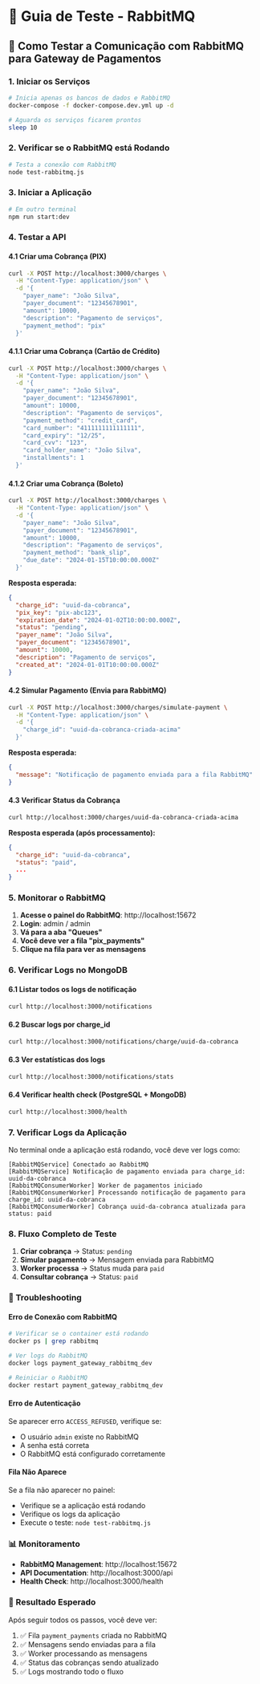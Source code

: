 # 🐰 Guia de Teste - RabbitMQ

## 🚀 Como Testar a Comunicação com RabbitMQ para Gateway de Pagamentos

### 1. Iniciar os Serviços

```bash
# Inicia apenas os bancos de dados e RabbitMQ
docker-compose -f docker-compose.dev.yml up -d

# Aguarda os serviços ficarem prontos
sleep 10
```

### 2. Verificar se o RabbitMQ está Rodando

```bash
# Testa a conexão com RabbitMQ
node test-rabbitmq.js
```

### 3. Iniciar a Aplicação

```bash
# Em outro terminal
npm run start:dev
```

### 4. Testar a API

#### 4.1 Criar uma Cobrança (PIX)

```bash
curl -X POST http://localhost:3000/charges \
  -H "Content-Type: application/json" \
  -d '{
    "payer_name": "João Silva",
    "payer_document": "12345678901",
    "amount": 10000,
    "description": "Pagamento de serviços",
    "payment_method": "pix"
  }'
```

#### 4.1.1 Criar uma Cobrança (Cartão de Crédito)

```bash
curl -X POST http://localhost:3000/charges \
  -H "Content-Type: application/json" \
  -d '{
    "payer_name": "João Silva",
    "payer_document": "12345678901",
    "amount": 10000,
    "description": "Pagamento de serviços",
    "payment_method": "credit_card",
    "card_number": "4111111111111111",
    "card_expiry": "12/25",
    "card_cvv": "123",
    "card_holder_name": "João Silva",
    "installments": 1
  }'
```

#### 4.1.2 Criar uma Cobrança (Boleto)

```bash
curl -X POST http://localhost:3000/charges \
  -H "Content-Type: application/json" \
  -d '{
    "payer_name": "João Silva",
    "payer_document": "12345678901",
    "amount": 10000,
    "description": "Pagamento de serviços",
    "payment_method": "bank_slip",
    "due_date": "2024-01-15T10:00:00.000Z"
  }'
```

**Resposta esperada:**

```json
{
  "charge_id": "uuid-da-cobranca",
  "pix_key": "pix-abc123",
  "expiration_date": "2024-01-02T10:00:00.000Z",
  "status": "pending",
  "payer_name": "João Silva",
  "payer_document": "12345678901",
  "amount": 10000,
  "description": "Pagamento de serviços",
  "created_at": "2024-01-01T10:00:00.000Z"
}
```

#### 4.2 Simular Pagamento (Envia para RabbitMQ)

```bash
curl -X POST http://localhost:3000/charges/simulate-payment \
  -H "Content-Type: application/json" \
  -d '{
    "charge_id": "uuid-da-cobranca-criada-acima"
  }'
```

**Resposta esperada:**

```json
{
  "message": "Notificação de pagamento enviada para a fila RabbitMQ"
}
```

#### 4.3 Verificar Status da Cobrança

```bash
curl http://localhost:3000/charges/uuid-da-cobranca-criada-acima
```

**Resposta esperada (após processamento):**

```json
{
  "charge_id": "uuid-da-cobranca",
  "status": "paid",
  ...
}
```

### 5. Monitorar o RabbitMQ

1. **Acesse o painel do RabbitMQ**: http://localhost:15672
2. **Login**: admin / admin
3. **Vá para a aba "Queues"**
4. **Você deve ver a fila "pix_payments"**
5. **Clique na fila para ver as mensagens**

### 6. Verificar Logs no MongoDB

#### 6.1 Listar todos os logs de notificação

```bash
curl http://localhost:3000/notifications
```

#### 6.2 Buscar logs por charge_id

```bash
curl http://localhost:3000/notifications/charge/uuid-da-cobranca
```

#### 6.3 Ver estatísticas dos logs

```bash
curl http://localhost:3000/notifications/stats
```

#### 6.4 Verificar health check (PostgreSQL + MongoDB)

```bash
curl http://localhost:3000/health
```

### 7. Verificar Logs da Aplicação

No terminal onde a aplicação está rodando, você deve ver logs como:

```
[RabbitMQService] Conectado ao RabbitMQ
[RabbitMQService] Notificação de pagamento enviada para charge_id: uuid-da-cobranca
[RabbitMQConsumerWorker] Worker de pagamentos iniciado
[RabbitMQConsumerWorker] Processando notificação de pagamento para charge_id: uuid-da-cobranca
[RabbitMQConsumerWorker] Cobrança uuid-da-cobranca atualizada para status: paid
```

### 8. Fluxo Completo de Teste

1. **Criar cobrança** → Status: `pending`
2. **Simular pagamento** → Mensagem enviada para RabbitMQ
3. **Worker processa** → Status muda para `paid`
4. **Consultar cobrança** → Status: `paid`

### 🔧 Troubleshooting

#### Erro de Conexão com RabbitMQ

```bash
# Verificar se o container está rodando
docker ps | grep rabbitmq

# Ver logs do RabbitMQ
docker logs payment_gateway_rabbitmq_dev

# Reiniciar o RabbitMQ
docker restart payment_gateway_rabbitmq_dev
```

#### Erro de Autenticação

Se aparecer erro `ACCESS_REFUSED`, verifique se:

- O usuário `admin` existe no RabbitMQ
- A senha está correta
- O RabbitMQ está configurado corretamente

#### Fila Não Aparece

Se a fila não aparecer no painel:

- Verifique se a aplicação está rodando
- Verifique os logs da aplicação
- Execute o teste: `node test-rabbitmq.js`

### 📊 Monitoramento

- **RabbitMQ Management**: http://localhost:15672
- **API Documentation**: http://localhost:3000/api
- **Health Check**: http://localhost:3000/health

### 🎯 Resultado Esperado

Após seguir todos os passos, você deve ver:

1. ✅ Fila `payment_payments` criada no RabbitMQ
2. ✅ Mensagens sendo enviadas para a fila
3. ✅ Worker processando as mensagens
4. ✅ Status das cobranças sendo atualizado
5. ✅ Logs mostrando todo o fluxo
